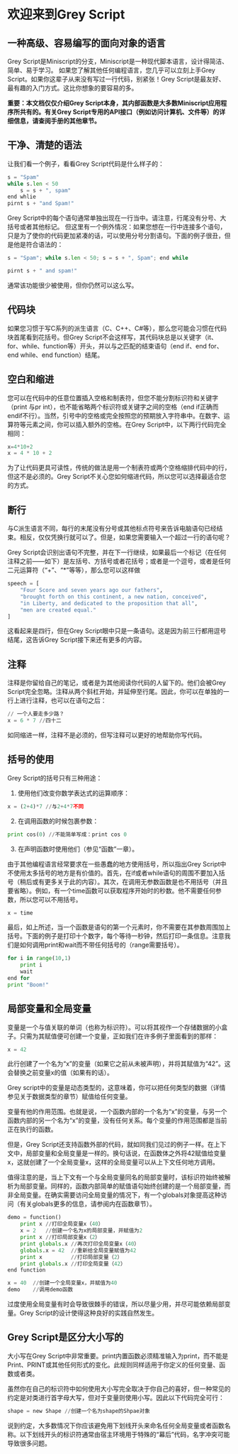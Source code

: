 # 欢迎来到Grey Script

## 一种高级、容易编写的面向对象的语言

Grey Script是Miniscript的分支，Miniscript是一种现代脚本语言，设计得简洁、简单、易于学习。
如果您了解其他任何编程语言，您几乎可以立刻上手Grey Script。如果你这辈子从来没有写过一行代码，别紧张！Grey Script是最友好、最有趣的入门方式。这比你想象的要容易的多。

**重要：本文档仅仅介绍Grey Script本身，其内部函数是大多数Miniscript应用程序所共有的。有关Grey Script专用的API接口（例如访问计算机、文件等）的详细信息，请查阅手册的其他章节。**

## 干净、清楚的语法

让我们看一个例子，看看Grey Script代码是什么样子的：

```python
s = "Spam"
while s.len < 50
	s = s + ", spam"
end whlie
pirnt s + "and Spam!"
```

Grey Script中的每个语句通常单独出现在一行当中。请注意，行尾没有分号、大括号或者其他标记。
但这里有一个例外情况：如果您想在一行中连接多个语句，只是为了使你的代码更加紧凑的话，可以使用分号分割语句。下面的例子很丑，但是他是符合语法的：

```python
s = "Spam"; while s.len < 50; s = s + ", Spam"; end while

pirnt s + " and spam!"
```
通常该功能很少被使用，但你仍然可以这么写。

## 代码块

如果您习惯于写C系列的派生语言（C、C++、C#等），那么您可能会习惯在代码块首尾看到花括号。但Grey Script不会这样写，其代码块总是以关键字（it、for、while、function等）开头，并以与之匹配的结束语句（end if、end for、end while、end function）结尾。

## 空白和缩进

您可以在代码中的任意位置插入空格和制表符，但您不能分割标识符和关键字（print	与pr int），也不能省略两个标识符或关键字之间的空格（end if正确而endif不行）。当然，引号中的空格或完全按照您的预期放入字符串中。在数字、运算符等元素之间，你可以插入额外的空格。在Grey Script中，以下两行代码完全相同：

```python
x=4*10+2
x = 4 * 10 + 2
```

为了让代码更具可读性，传统的做法是用一个制表符或两个空格缩排代码中的行，但这不是必须的。Grey Script不关心您如何缩进代码，所以您可以选择最适合您的方式。

## 断行

与C派生语言不同，每行的末尾没有分号或其他标点符号来告诉电脑语句已经结束。相反，仅仅凭换行就可以了。但是，如果您需要输入一个超过一行的语句呢？

Grey Script会识别出语句不完整，并在下一行继续，如果最后一个标记（在任何注释之前——如下）是左括号、方括号或者花括号；或者是一个逗号，或者是任何二元运算符（“+”、“*”等等），那么您可以这样做

```python
speech = [
	"Four Score and seven years ago our fathers",
	"brought forth on this continent, a new nation, conceived",
	"in Liberty, and dedicated to the proposition that all",
	"men are created equal."
]
```

这看起来是四行，但在Grey Script眼中只是一条语句。这是因为前三行都用逗号结尾，这告诉Grey Script接下来还有更多的内容。

## 注释

注释是你留给自己的笔记，或者是为其他阅读你代码的人留下的。他们会被Grey Script完全忽略。注释从两个斜杠开始，并延伸至行尾。因此，你可以在单独的一行上进行注释，也可以在语句之后：

```python
// 一个人要走多少路？
x = 6 * 7 //四十二
```

如同缩进一样，注释不是必须的，但写注释可以更好的地帮助你写代码。

## 括号的使用

Grey Script的括号只有三种用途：

1. 使用他们改变你数学表达式的运算顺序：

```python
x = (2+4)*7 //与2+4*7不同
```

2. 在调用函数的时候包裹参数：

```python
print cos(0) //不能简单写成：print cos 0
```

3. 在声明函数时使用他们（参见“函数”一章）。

由于其他编程语言经常要求在一些愚蠢的地方使用括号，所以指出Grey Script中不使用太多括号的地方是有价值的。首先，在if或者while语句的周围不要加入括号（稍后或有更多关于此的内容）。其次，在调用无参数函数是也不用括号（并且要省略）。例如，有一个time函数可以获取程序开始时的秒数。他不需要任何参数，所以您可以不用括号。

``` python
x = time
```

最后，如上所述，当一个函数是语句的第一个元素时，你不需要在其参数周围加上括号。下面的例子是打印十个数字，每个等待一秒钟，然后打印一条信息。注意我们是如何调用print和wait而不带任何括号的（range需要括号）。

```python
for i in range(10,1)
	print i
	wait
end for
print "Boom!"
```

## 局部变量和全局变量

变量是一个与值关联的单词（也称为标识符）。可以将其视作一个存储数据的小盒子。只需为其赋值便可创建一个变量，正如我们在许多例子里面看到的那样：

```python
x = 42
```

此行创建了一个名为“x”的变量（如果它之前从未被声明），并将其赋值为“42”。这会替换之前变量x的值（如果有的话）。

Grey script中的变量是动态类型的，这意味着，你可以把任何类型的数据（详情参见关于数据类型的章节）赋值给任何变量。

变量有他的作用范围。也就是说，一个函数内部的一个名为“x”的变量，与另一个函数内部的另一个名为“x”的变量，没有任何关系。每个变量的作用范围都是当前正在执行的函数。

但是，Grey Script还支持函数外部的代码，就如同我们见过的例子一样。在上下文中，局部变量和全局变量是一样的。换句话说，在函数体之外将42赋值给变量x，这就创建了一个全局变量x，这样的全局变量可以从上下文任何地方调用。

值得注意的是，当上下文有一个与全局变量同名的局部变量时，该标识符始终被解析为局部变量。同样的，函数内部简单的赋值语句始终创建的是一个局部变量，而非全局变量。在确实需要访问全局变量的情况下，有一个globals对象提高这种访问（有关globals更多的信息，请参阅内在函数章节）。

```python
demo = function()
	print x	//打印全局变量x（40）
    x = 2	//创建一个名为x的局部变量，并赋值为2
    print x	//打印局部变量x（2）
    print globals.x	//再次打印全局变量x（40）
    globals.x = 42	//重新给全局变量赋值为42
    print x			//打印局部变量（2）
    print globals.x	//打印全局变量（42）
end function

x = 40	//创建一个全局变量x，并赋值为40
demo	//调用demo函数
```

过度使用全局变量有时会导致很棘手的错误，所以尽量少用，并尽可能依赖局部变量。Grey Script的设计使得这种良好的实践自然发生。

## Grey Script是区分大小写的

大小写在Grey Script中非常重要。print内置函数必须精准输入为print，而不能是Print、PRINT或其他任何形式的变化。此规则同样适用于你定义的任何变量、函数或者类。

虽然你在自己的标识符中如何使用大小写完全取决于你自己的喜好，但一种常见的约定是对类进行首字母大写，但对于变量则使用小写。因此以下代码完全可行：

```python
shape = new Shape //创建一个名为shape的Shpae对象
```

说到约定，大多数情况下你应该避免用下划线开头来命名任何全局变量或者函数名称。以下划线开头的标识符通常由宿主环境用于特殊的“幕后”代码，名字冲突可能导致很多问题。

